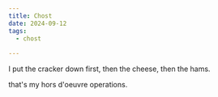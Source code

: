 ```yaml
---
title: Chost
date: 2024-09-12
tags:
  - chost
  
---
```


I put the cracker down first, then the cheese, then the hams.

that's my hors d'oeuvre operations.